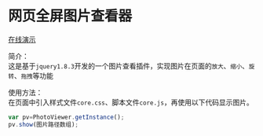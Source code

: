 # 网页全屏图片查看器
[在线演示](http://jiesenboor.github.io/other/demo/photoviewer/index.html)

简介：<br/>
这是基于`jquery1.8.3`开发的一个图片查看插件，实现图片在页面的`放大`、`缩小`、`旋转`、`拖拽`等功能

使用方法：<br />
  在页面中引入样式文件`core.css`、脚本文件`core.js`，再使用以下代码显示图片。
``` javascript
var pv=PhotoViewer.getInstance();
pv.show(图片路径数组);
```

